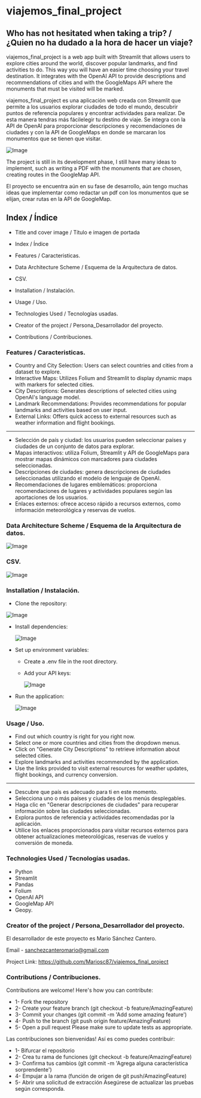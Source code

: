 # viajemos_final_project

## Who has not hesitated when taking a trip? / ¿Quien no ha dudado a la hora de hacer un viaje?

viajemos_final_project is a web app built with Streamlit that allows users to explore cities around the world, discover popular landmarks, and find activities to do. This way you will have an easier time choosing your travel destination. It integrates with the OpenAI API to provide descriptions and recommendations of cities and with the GoogleMaps API where the monuments that must be visited will be marked.

viajemos_final_project es una aplicación web creada con Streamlit que permite a los usuarios explorar ciudades de todo el mundo, descubrir puntos de referencia populares y encontrar actividades para realizar. De esta manera tendras más fácilelegir tu destino de viaje. Se integra con la API de OpenAI para proporcionar descripciones y recomendaciones de ciudades y con la API de GoogleMaps en donde se marcaran los monumentos que se tienen que visitar.


![Image](img/viajes.png)


The project is still in its development phase, I still have many ideas to implement, such as writing a PDF with the monuments that are chosen, creating routes in the GoogleMap API.

El proyecto se encuentra aún en su fase de desarrollo, aún tengo muchas ideas que implementar como redactar un pdf con los monumentos que se elijan, crear rutas en la API de GoogleMap.

## Index / Índice

*   Title and cover image / Título e imagen de portada

*   Index / Índice

*   Features / Caracteristicas.

*   Data Architecture Scheme / Esquema de la Arquitectura de datos.

*   CSV.

*   Installation / Instalación.

*  Usage / Uso.

*  Technologies Used / Tecnologías usadas.

*  Creator of the project / Persona_Desarrollador del proyecto.

*  Contributions / Contribuciones.

### Features / Caracteristicas.

* Country and City Selection: Users can select countries and cities from a dataset to explore.
* Interactive Maps: Utilizes Folium and Streamlit to display dynamic maps with markers for selected cities.
* City Descriptions: Generates descriptions of selected cities using OpenAI's language model.
* Landmark Recommendations: Provides recommendations for popular landmarks and activities based on user input.
* External Links: Offers quick access to external resources such as weather information and flight bookings.

------------------------------------------------------------------------------------------------------------------------------------------------

* Selección de país y ciudad: los usuarios pueden seleccionar países y ciudades de un conjunto de datos para explorar.
* Mapas interactivos: utiliza Folium, Streamlit y API de GoogleMaps para mostrar mapas dinámicos con marcadores para ciudades seleccionadas.
* Descripciones de ciudades: genera descripciones de ciudades seleccionadas utilizando el modelo de lenguaje de OpenAI.
* Recomendaciones de lugares emblemáticos: proporciona recomendaciones de lugares y actividades populares según las aportaciones de los usuarios.
* Enlaces externos: ofrece acceso rápido a recursos externos, como información meteorológica y reservas de vuelos.


### Data Architecture Scheme / Esquema de la Arquitectura de datos.

![Image](img/ARQUITECTURA_DE_DATOS.jpg)

### CSV.

![Image](img/csv_paises.png)

### Installation / Instalación.

* Clone the repository:
  
 ![Image](img/a1.png)


* Install dependencies:
  
  ![Image](img/a2.png)


* Set up environment variables:

    - Create a .env file in the root directory.
    - Add your API keys:
  
 
      ![Image](img/a3.png)


* Run the application:
  
  ![Image](img/a4.png)


### Usage / Uso.

* Find out which country is right for you right now.
* Select one or more countries and cities from the dropdown menus.
* Click on "Generate City Descriptions" to retrieve information about selected cities.
* Explore landmarks and activities recommended by the application.
* Use the links provided to visit external resources for weather updates, flight bookings, and currency conversion.

----------------------------------------------------------------------------------------------------------------------------------------------------------

* Descubre que país es adecuado para ti en este momento.
* Selecciona uno o más países y ciudades de los menús desplegables.
* Haga clic en "Generar descripciones de ciudades" para recuperar información sobre las ciudades seleccionadas.
* Explora puntos de referencia y actividades recomendadas por la aplicación.
* Utilice los enlaces proporcionados para visitar recursos externos para obtener actualizaciones meteorológicas, reservas de vuelos y conversión de moneda.

### Technologies Used / Tecnologías usadas.

* Python
* Streamlit
* Pandas
* Folium
* OpenAI API
* GoogleMap API
* Geopy.

### Creator of the project / Persona_Desarrollador del proyecto.

El desarrollador de este proyecto es Mario Sánchez Cantero.

Email - sanchezcanteromario@gmail.com

Project Link: https://github.com/Mariosc87/viajemos_final_project

### Contributions / Contribuciones.

Contributions are welcome! Here's how you can contribute:

* 1- Fork the repository
* 2- Create your feature branch (git checkout -b feature/AmazingFeature)
* 3- Commit your changes (git commit -m 'Add some amazing feature')
* 4- Push to the branch (git push origin feature/AmazingFeature)
* 5- Open a pull request 
Please make sure to update tests as appropriate.

Las contribuciones son bienvenidas! Así es como puedes contribuir:

* 1- Bifurcar el repositorio
* 2- Crea tu rama de funciones (git checkout -b feature/AmazingFeature)
* 3- Confirma tus cambios (git commit -m 'Agrega alguna característica sorprendente')
* 4- Empujar a la rama (función de origen de git push/AmazingFeature)
* 5- Abrir una solicitud de extracción 
Asegúrese de actualizar las pruebas según corresponda.
